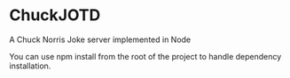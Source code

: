 # ChuckJOTD
A Chuck Norris Joke server implemented in Node

You can use npm install from the root of the project to handle dependency installation.  
